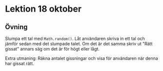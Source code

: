 # Lektion 18 oktober

## Övning

Slumpa ett tal med `Math.random()`. Låt användaren skriva in ett tal och jämför sedan med det slumpade talet. Om det är det samma skriv ut "Rätt gissat" annars säg om det är för högt eller lågt.

Extra utmaning: Räkna antalet gissningar och visa för användaren när denna har gissat rätt.


